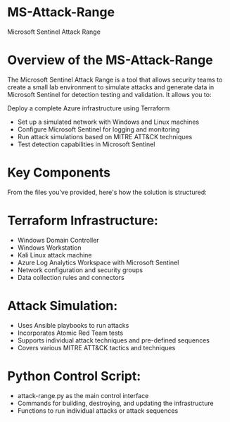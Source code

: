 # MS-Attack-Range
Microsoft Sentinel Attack Range

# Overview of the MS-Attack-Range
The Microsoft Sentinel Attack Range is a tool that allows security teams to create a small lab environment to simulate attacks and generate data in Microsoft Sentinel for detection testing and validation. It allows you to:

Deploy a complete Azure infrastructure using Terraform
- Set up a simulated network with Windows and Linux machines
- Configure Microsoft Sentinel for logging and monitoring
- Run attack simulations based on MITRE ATT&CK techniques
- Test detection capabilities in Microsoft Sentinel

# Key Components
From the files you've provided, here's how the solution is structured:

# Terraform Infrastructure:

- Windows Domain Controller
- Windows Workstation
- Kali Linux attack machine
- Azure Log Analytics Workspace with Microsoft Sentinel
- Network configuration and security groups
- Data collection rules and connectors


# Attack Simulation:

- Uses Ansible playbooks to run attacks
- Incorporates Atomic Red Team tests
- Supports individual attack techniques and pre-defined sequences
- Covers various MITRE ATT&CK tactics and techniques


# Python Control Script:

- attack-range.py as the main control interface
- Commands for building, destroying, and updating the infrastructure
- Functions to run individual attacks or attack sequences
